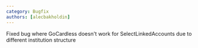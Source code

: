 ```yaml
---
category: Bugfix
authors: [alecbakholdin]
---
```


Fixed bug where GoCardless doesn't work for SelectLinkedAccounts due to different institution structure
